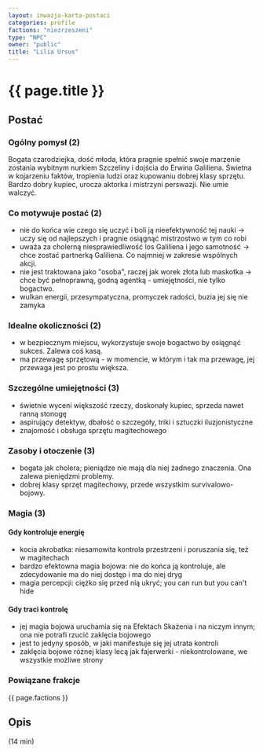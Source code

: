 ```yaml
---
layout: inwazja-karta-postaci
categories: profile
factions: "niezrzeszeni"
type: "NPC"
owner: "public"
title: "Lilia Ursus"
---
```


# {{ page.title }}

## Postać

### Ogólny pomysł (2)

Bogata czarodziejka, dość młoda, która pragnie spełnić swoje marzenie zostania wybitnym nurkiem Szczeliny i dojścia do Erwina Galiliena. Świetna w kojarzeniu faktów, tropienia ludzi oraz kupowaniu dobrej klasy sprzętu. Bardzo dobry kupiec, urocza aktorka i mistrzyni perswazji. Nie umie walczyć.

### Co motywuje postać (2)

* nie do końca wie czego się uczyć i boli ją nieefektywność tej nauki -> uczy się od najlepszych i pragnie osiągnąć mistrzostwo w tym co robi
* uważa za cholerną niesprawiedliwość los Galiliena i jego samotność -> chce zostać partnerką Galiliena. Co najmniej w zakresie wspólnych akcji.
* nie jest traktowana jako "osoba", raczej jak worek złota lub maskotka -> chce być pełnoprawną, godną agentką - umiejętności, nie tylko bogactwo.
* wulkan energii, przesympatyczna, promyczek radości, buzia jej się nie zamyka

### Idealne okoliczności (2)

* w bezpiecznym miejscu, wykorzystuje swoje bogactwo by osiągnąć sukces. Zalewa coś kasą.
* ma przewagę sprzętową - w momencie, w którym i tak ma przewagę, jej przewaga jest po prostu większa.

### Szczególne umiejętności (3)

* świetnie wyceni większość rzeczy, doskonały kupiec, sprzeda nawet ranną stonogę
* aspirujący detektyw, dbałość o szczegóły, triki i sztuczki iluzjonistyczne
* znajomość i obsługa sprzętu magitechowego

### Zasoby i otoczenie (3)

* bogata jak cholera; pieniądze nie mają dla niej żadnego znaczenia. Ona zalewa pieniędzmi problemy.
* dobrej klasy sprzęt magitechowy, przede wszystkim survivalowo-bojowy.

### Magia (3)

#### Gdy kontroluje energię

* kocia akrobatka: niesamowita kontrola przestrzeni i poruszania się, też w magitechach
* bardzo efektowna magia bojowa: nie do końca ją kontroluje, ale zdecydowanie ma do niej dostęp i ma do niej dryg
* magia percepcji: ciężko się przed nią ukryć; you can run but you can't hide

#### Gdy traci kontrolę

* jej magia bojowa uruchamia się na Efektach Skażenia i na niczym innym; ona nie potrafi rzucić zaklęcia bojowego
* jest to jedyny sposób, w jaki manifestuje się jej utrata kontroli
* zaklęcia bojowe różnej klasy lecą jak fajerwerki - niekontrolowane, we wszystkie możliwe strony

### Powiązane frakcje

{{ page.factions }}

## Opis

(14 min)

